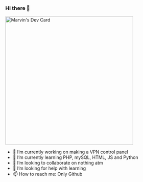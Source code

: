 ### Hi there 👋

<!--
**Animarlly/Animarlly** is a ✨ _special_ ✨ repository because its `README.md` (this file) appears on your GitHub profile.
-->

<a href="https://app.daily.dev/Animarlly"><img src="https://api.daily.dev/devcards/6f0c59f90b724fdda323e3ec74e67a7b.png?r=ihc" width="400" alt="Marvin's Dev Card"/></a><!--
Here are some ideas to get you started:
-->

- 🔭 I’m currently working on making a VPN control panel
- 🌱 I’m currently learning PHP, mySQL, HTML, JS and Python
- 👯 I’m looking to collaborate on nothing atm
- 🤔 I’m looking for help with learning
- 📫 How to reach me: Only Github
<!--
- 😄 Pronouns: ...
- ⚡ Fun fact: ...
-->
